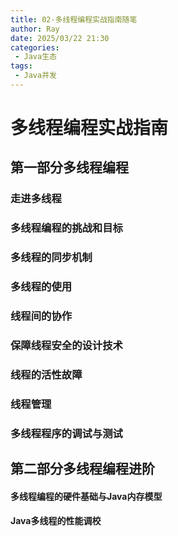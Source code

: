 ```yaml
---
title: 02-多线程编程实战指南随笔
author: Ray
date: 2025/03/22 21:30
categories:
 - Java生态
tags:
 - Java并发
---
```

# 多线程编程实战指南

## 第一部分多线程编程

### 走进多线程

### 多线程编程的挑战和目标

### 多线程的同步机制

### 多线程的使用

### 线程间的协作

### 保障线程安全的设计技术

### 线程的活性故障

### 线程管理

### 多线程程序的调试与测试

## 第二部分多线程编程进阶

#### 多线程编程的硬件基础与Java内存模型

#### Java多线程的性能调校
